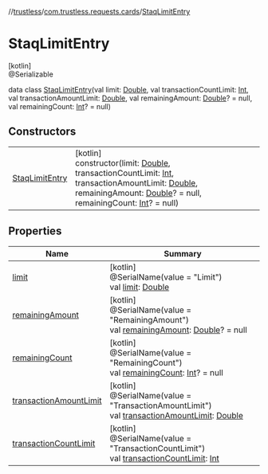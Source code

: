 //[trustless](../../../index.md)/[com.trustless.requests.cards](../index.md)/[StaqLimitEntry](index.md)

# StaqLimitEntry

[kotlin]\
@Serializable

data class [StaqLimitEntry](index.md)(val limit: [Double](https://kotlinlang.org/api/latest/jvm/stdlib/kotlin/-double/index.html), val transactionCountLimit: [Int](https://kotlinlang.org/api/latest/jvm/stdlib/kotlin/-int/index.html), val transactionAmountLimit: [Double](https://kotlinlang.org/api/latest/jvm/stdlib/kotlin/-double/index.html), val remainingAmount: [Double](https://kotlinlang.org/api/latest/jvm/stdlib/kotlin/-double/index.html)? = null, val remainingCount: [Int](https://kotlinlang.org/api/latest/jvm/stdlib/kotlin/-int/index.html)? = null)

## Constructors

| | |
|---|---|
| [StaqLimitEntry](-staq-limit-entry.md) | [kotlin]<br>constructor(limit: [Double](https://kotlinlang.org/api/latest/jvm/stdlib/kotlin/-double/index.html), transactionCountLimit: [Int](https://kotlinlang.org/api/latest/jvm/stdlib/kotlin/-int/index.html), transactionAmountLimit: [Double](https://kotlinlang.org/api/latest/jvm/stdlib/kotlin/-double/index.html), remainingAmount: [Double](https://kotlinlang.org/api/latest/jvm/stdlib/kotlin/-double/index.html)? = null, remainingCount: [Int](https://kotlinlang.org/api/latest/jvm/stdlib/kotlin/-int/index.html)? = null) |

## Properties

| Name | Summary |
|---|---|
| [limit](limit.md) | [kotlin]<br>@SerialName(value = &quot;Limit&quot;)<br>val [limit](limit.md): [Double](https://kotlinlang.org/api/latest/jvm/stdlib/kotlin/-double/index.html) |
| [remainingAmount](remaining-amount.md) | [kotlin]<br>@SerialName(value = &quot;RemainingAmount&quot;)<br>val [remainingAmount](remaining-amount.md): [Double](https://kotlinlang.org/api/latest/jvm/stdlib/kotlin/-double/index.html)? = null |
| [remainingCount](remaining-count.md) | [kotlin]<br>@SerialName(value = &quot;RemainingCount&quot;)<br>val [remainingCount](remaining-count.md): [Int](https://kotlinlang.org/api/latest/jvm/stdlib/kotlin/-int/index.html)? = null |
| [transactionAmountLimit](transaction-amount-limit.md) | [kotlin]<br>@SerialName(value = &quot;TransactionAmountLimit&quot;)<br>val [transactionAmountLimit](transaction-amount-limit.md): [Double](https://kotlinlang.org/api/latest/jvm/stdlib/kotlin/-double/index.html) |
| [transactionCountLimit](transaction-count-limit.md) | [kotlin]<br>@SerialName(value = &quot;TransactionCountLimit&quot;)<br>val [transactionCountLimit](transaction-count-limit.md): [Int](https://kotlinlang.org/api/latest/jvm/stdlib/kotlin/-int/index.html) |

